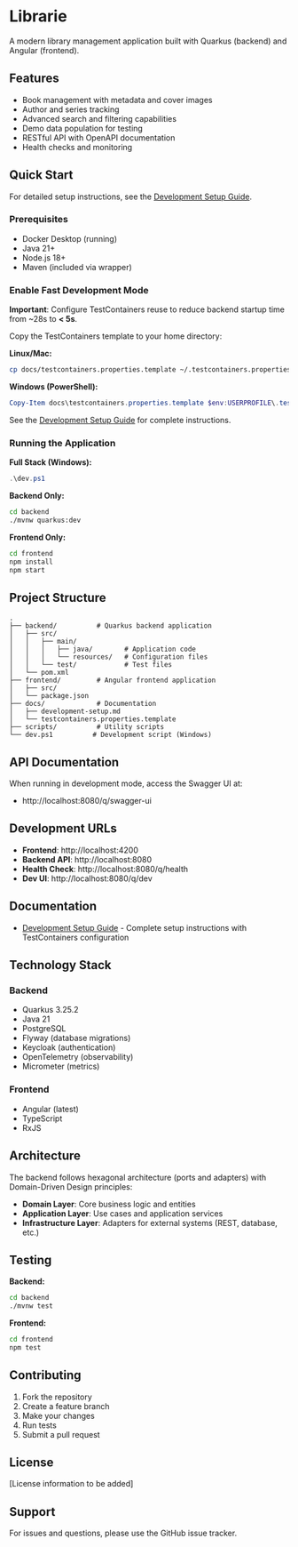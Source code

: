 # Librarie

A modern library management application built with Quarkus (backend) and Angular (frontend).

## Features

- Book management with metadata and cover images
- Author and series tracking
- Advanced search and filtering capabilities
- Demo data population for testing
- RESTful API with OpenAPI documentation
- Health checks and monitoring

## Quick Start

For detailed setup instructions, see the [Development Setup Guide](docs/development-setup.md).

### Prerequisites

- Docker Desktop (running)
- Java 21+
- Node.js 18+
- Maven (included via wrapper)

### Enable Fast Development Mode

**Important**: Configure TestContainers reuse to reduce backend startup time from ~28s to **< 5s**.

Copy the TestContainers template to your home directory:

**Linux/Mac:**
```bash
cp docs/testcontainers.properties.template ~/.testcontainers.properties
```

**Windows (PowerShell):**
```powershell
Copy-Item docs\testcontainers.properties.template $env:USERPROFILE\.testcontainers.properties
```

See the [Development Setup Guide](docs/development-setup.md) for complete instructions.

### Running the Application

**Full Stack (Windows):**
```powershell
.\dev.ps1
```

**Backend Only:**
```bash
cd backend
./mvnw quarkus:dev
```

**Frontend Only:**
```bash
cd frontend
npm install
npm start
```

## Project Structure

```
.
├── backend/          # Quarkus backend application
│   ├── src/
│   │   ├── main/
│   │   │   ├── java/        # Application code
│   │   │   └── resources/   # Configuration files
│   │   └── test/            # Test files
│   └── pom.xml
├── frontend/         # Angular frontend application
│   ├── src/
│   └── package.json
├── docs/             # Documentation
│   ├── development-setup.md
│   └── testcontainers.properties.template
├── scripts/          # Utility scripts
└── dev.ps1          # Development script (Windows)
```

## API Documentation

When running in development mode, access the Swagger UI at:
- http://localhost:8080/q/swagger-ui

## Development URLs

- **Frontend**: http://localhost:4200
- **Backend API**: http://localhost:8080
- **Health Check**: http://localhost:8080/q/health
- **Dev UI**: http://localhost:8080/q/dev

## Documentation

- [Development Setup Guide](docs/development-setup.md) - Complete setup instructions with TestContainers configuration

## Technology Stack

### Backend
- Quarkus 3.25.2
- Java 21
- PostgreSQL
- Flyway (database migrations)
- Keycloak (authentication)
- OpenTelemetry (observability)
- Micrometer (metrics)

### Frontend
- Angular (latest)
- TypeScript
- RxJS

## Architecture

The backend follows hexagonal architecture (ports and adapters) with Domain-Driven Design principles:

- **Domain Layer**: Core business logic and entities
- **Application Layer**: Use cases and application services
- **Infrastructure Layer**: Adapters for external systems (REST, database, etc.)

## Testing

**Backend:**
```bash
cd backend
./mvnw test
```

**Frontend:**
```bash
cd frontend
npm test
```

## Contributing

1. Fork the repository
2. Create a feature branch
3. Make your changes
4. Run tests
5. Submit a pull request

## License

[License information to be added]

## Support

For issues and questions, please use the GitHub issue tracker.

